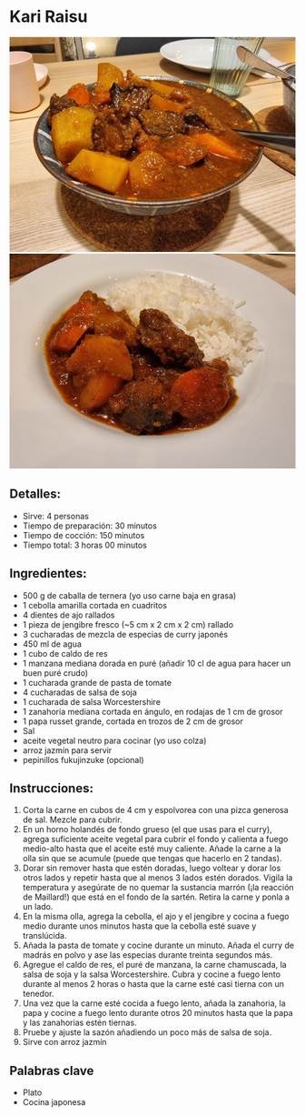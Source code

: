 # Kari Raisu

![Kari Raisu](https://github.com/anamorph/recettes/blob/main/photos/fr-plat-kare_raisu-01.jpg?raw=true) 
![Kari Raisu](https://github.com/anamorph/recettes/blob/main/photos/fr-plat-kare_raisu-02.jpg?raw=true)

## Detalles:
* Sirve: 4 personas
* Tiempo de preparación: 30 minutos
* Tiempo de cocción: 150 minutos
* Tiempo total: 3 horas 00 minutos

## Ingredientes:
* 500 g de caballa de ternera (yo uso carne baja en grasa)
* 1 cebolla amarilla cortada en cuadritos
* 4 dientes de ajo rallados
* 1 pieza de jengibre fresco (~5 cm x 2 cm x 2 cm) rallado
* 3 cucharadas de mezcla de especias de curry japonés
* 450 ml de agua
* 1 cubo de caldo de res
* 1 manzana mediana dorada en puré (añadir 10 cl de agua para hacer un buen puré crudo)
* 1 cucharada grande de pasta de tomate
* 4 cucharadas de salsa de soja
* 1 cucharada de salsa Worcestershire
* 1 zanahoria mediana cortada en ángulo, en rodajas de 1 cm de grosor
* 1 papa russet grande, cortada en trozos de 2 cm de grosor
* Sal
* aceite vegetal neutro para cocinar (yo uso colza)
* arroz jazmín para servir
* pepinillos fukujinzuke (opcional)


## Instrucciones:
1. Corta la carne en cubos de 4 cm y espolvorea con una pizca generosa de sal. Mezcle para cubrir. 
1. En un horno holandés de fondo grueso (el que usas para el curry), agrega suficiente aceite vegetal para cubrir el fondo y calienta a fuego medio-alto hasta que el aceite esté muy caliente. Añade la carne a la olla sin que se acumule (puede que tengas que hacerlo en 2 tandas). 
1. Dorar sin remover hasta que estén doradas, luego voltear y dorar los otros lados y repetir hasta que al menos 3 lados estén dorados. Vigila la temperatura y asegúrate de no quemar la sustancia marrón (¡la reacción de Maillard!) que está en el fondo de la sartén. Retira la carne y ponla a un lado.
1. En la misma olla, agrega la cebolla, el ajo y el jengibre y cocina a fuego medio durante unos minutos hasta que la cebolla esté suave y translúcida.
1. Añada la pasta de tomate y cocine durante un minuto. Añada el curry de madrás en polvo y ase las especias durante treinta segundos más.
1. Agregue el caldo de res, el puré de manzana, la carne chamuscada, la salsa de soja y la salsa Worcestershire. Cubra y cocine a fuego lento durante al menos 2 horas o hasta que la carne esté casi tierna con un tenedor.
1. Una vez que la carne esté cocida a fuego lento, añada la zanahoria, la papa y cocine a fuego lento durante otros 20 minutos hasta que la papa y las zanahorias estén tiernas. 
1. Pruebe y ajuste la sazón añadiendo un poco más de salsa de soja.
1. Sirve con arroz jazmín

## Palabras clave
* Plato
* Cocina japonesa